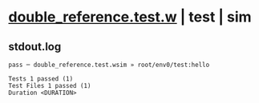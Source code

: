 # [double_reference.test.w](../../../../../examples/tests/valid/double_reference.test.w) | test | sim

## stdout.log
```log
pass ─ double_reference.test.wsim » root/env0/test:hello
 
Tests 1 passed (1)
Test Files 1 passed (1)
Duration <DURATION>
```

